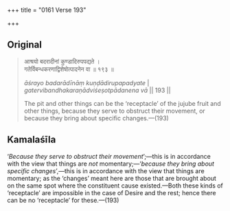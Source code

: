 +++
title = "0161 Verse 193"

+++
## Original 
>
> आश्रयो बदरादीनां कुण्डादिरुपपद्यते ।  
> गतेर्विबन्धकरणाद्विशेषोत्पादनेन वा ॥ १९३ ॥ 
>
> *āśrayo badarādīnāṃ kuṇḍādirupapadyate* \|  
> *gatervibandhakaraṇādviśeṣotpādanena vā* \|\| 193 \|\| 
>
> The pit and other things can be the ‘receptacle’ of the jujube fruit and other things, because they serve to obstruct their movement, or because they bring about specific changes.—(193)



## Kamalaśīla

‘*Because they serve to obstruct their movement*’;—this is in accordance with the view that things are *not* momentary;—‘*because they bring about specific changes*’,—this is in accordance with the view that things are momentary; as the ‘changes’ meant here are those that are brought about on the same spot where the constituent cause existed.—Both these kinds of ‘receptacle’ are impossible in the case of Desire and the rest; hence there can be no ‘receptacle’ for these.—(193)


